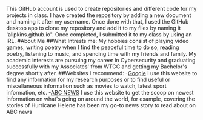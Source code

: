 This GitHub account is used to create repositories and different code for my projects in class. I have created the repository by adding a new document and naming it after my username. Once done with that, I used the GitHub desktop app to clone my repository and add it to my files by naming it 'alipkins.github.io". Once completed, I submitted it to my class by using an IRL.
#About Me
##What Intrests me: 
My hobbies consist of playing video games, writing poetry when I find the peaceful time to do so, reading poetry, listening to music, and spending time with my friends and family. My academic interests are pursuing my career in Cybersecurity and graduating successfully with my Associates' from WTCC and getting my Bachelor's degree shortly after.
##Websites I recommend:
-[Google](www.google.com) I use this website to find any information for my research purposes or to find useful or miscellaneous information such as movies to watch, latest sport information, etc.
-[ABC NEWS](https://abcnews.go.com/) I use this website to get the scoop on newest information on what's going on around the world, for example, covering the stories of Hurricane Helene has been my go-to news story to read about on ABC news
